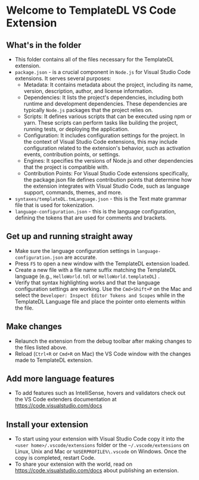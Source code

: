 # Welcome to TemplateDL VS Code Extension

## What's in the folder

* This folder contains all of the files necessary for the TemplateDL extension.
* `package.json` - is a crucial component in `Node.js` for Visual Studio Code extensions. It serves several purposes:
   * Metadata: It contains metadata about the project, including its name, version, description, author, and license information.
   * Dependencies: It lists the project's dependencies, including both runtime and development dependencies. These dependencies are typically `Node.js` packages that the project relies on.
   * Scripts: It defines various scripts that can be executed using npm or yarn. These scripts can perform tasks like building the project, running tests, or deploying the application.
   * Configuration: It includes configuration settings for the project. In the context of Visual Studio Code extensions, this may include configuration related to the extension's behavior, such as activation events, contribution points, or settings.
   * Engines: It specifies the versions of Node.js and other dependencies that the project is compatible with.
   * Contribution Points: For Visual Studio Code extensions specifically, the package.json file defines contribution points that determine how the extension integrates with Visual Studio Code, such as language support, commands, themes, and more.
* `syntaxes/templateDL.tmLanguage.json` - this is the Text mate grammar file that is used for tokenization.
* `language-configuration.json` - this is the language configuration, defining the tokens that are used for comments and brackets.

## Get up and running straight away

* Make sure the language configuration settings in `language-configuration.json` are accurate.
* Press `F5` to open a new window with the TemplateDL extension loaded.
* Create a new file with a file name suffix matching the TemplateDL language (e.g., `HelloWorld.tdl` or `HelloWorld.templateDL`) .
* Verify that syntax highlighting works and that the language configuration settings are working. Use the `Cmd+Shift+P` on the Mac and select the `Developer: Inspect Editor Tokens and Scopes` while in the TemplateDL Language file and place the pointer onto elements within the file.

## Make changes

* Relaunch the extension from the debug toolbar after making changes to the files listed above.
* Reload (`Ctrl+R` or `Cmd+R` on Mac) the VS Code window with the changes made to TemplateDL extension.

## Add more language features

* To add features such as IntelliSense, hovers and validators check out the VS Code extenders documentation at https://code.visualstudio.com/docs

## Install your extension

* To start using your extension with Visual Studio Code copy it into the `<user home>/.vscode/extensions` folder or the `~/.vscode/extensions` on Linux, Unix and Mac or `%USERPROFILE%\.vscode` on Windows. Once the copy is completed, restart Code.
* To share your extension with the world, read on https://code.visualstudio.com/docs about publishing an extension.
